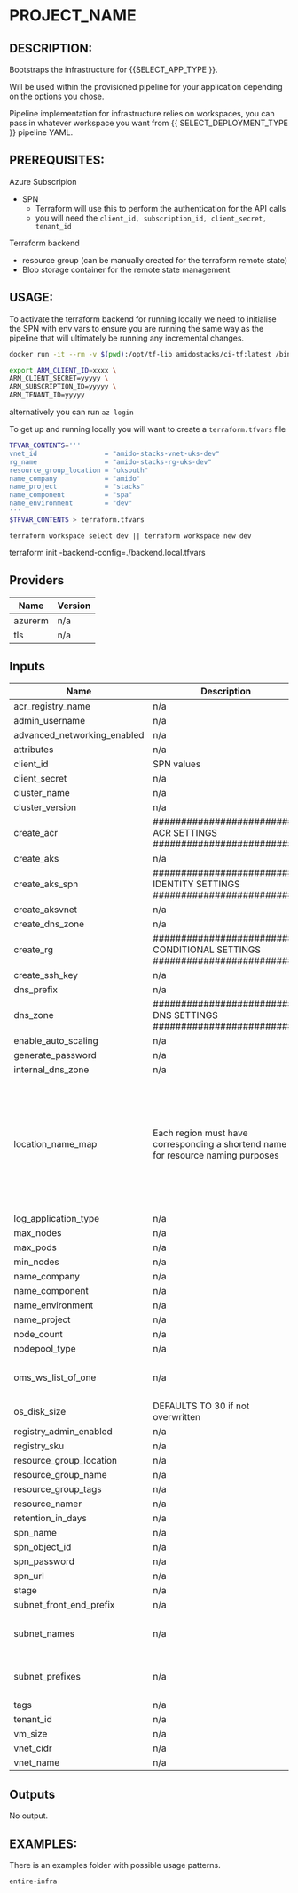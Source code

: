 # PROJECT_NAME

DESCRIPTION:
---
Bootstraps the infrastructure for {{SELECT_APP_TYPE }}. 

Will be used within the provisioned pipeline for your application depending on the options you chose.

Pipeline implementation for infrastructure relies on workspaces, you can pass in whatever workspace you want from {{ SELECT_DEPLOYMENT_TYPE }} pipeline YAML.

PREREQUISITES:
---
Azure Subscripion
  - SPN 
    - Terraform will use this to perform the authentication for the API calls
    - you will need the `client_id, subscription_id, client_secret, tenant_id`

Terraform backend
  - resource group (can be manually created for the terraform remote state)
  - Blob storage container for the remote state management


USAGE:
---

To activate the terraform backend for running locally we need to initialise the SPN with env vars to ensure you are running the same way as the pipeline that will ultimately be running any incremental changes.

```bash
docker run -it --rm -v $(pwd):/opt/tf-lib amidostacks/ci-tf:latest /bin/bash
```

```bash 
export ARM_CLIENT_ID=xxxx \
ARM_CLIENT_SECRET=yyyyy \
ARM_SUBSCRIPTION_ID=yyyyy \
ARM_TENANT_ID=yyyyy
```

alternatively you can run `az login` 

To get up and running locally you will want to create  a `terraform.tfvars` file 
```bash
TFVAR_CONTENTS='''
vnet_id                 = "amido-stacks-vnet-uks-dev"
rg_name                 = "amido-stacks-rg-uks-dev"
resource_group_location = "uksouth"
name_company            = "amido"
name_project            = "stacks"
name_component          = "spa"
name_environment        = "dev" 
'''
$TFVAR_CONTENTS > terraform.tfvars
```

```
terraform workspace select dev || terraform workspace new dev
```

terraform init -backend-config=./backend.local.tfvars

## Providers

| Name | Version |
|------|---------|
| azurerm | n/a |
| tls | n/a |

## Inputs

| Name | Description | Type | Default | Required |
|------|-------------|------|---------|:-----:|
| acr\_registry\_name | n/a | `string` | `"myacrregistry"` | no |
| admin\_username | n/a | `string` | `"ubuntu"` | no |
| advanced\_networking\_enabled | n/a | `bool` | `true` | no |
| attributes | n/a | `list` | `[]` | no |
| client\_id | SPN values | `string` | n/a | yes |
| client\_secret | n/a | `string` | n/a | yes |
| cluster\_name | n/a | `string` | `"akscluster"` | no |
| cluster\_version | n/a | `string` | `"1.15.7"` | no |
| create\_acr | ########################## ACR SETTINGS ######################### | `bool` | `true` | no |
| create\_aks | n/a | `bool` | `true` | no |
| create\_aks\_spn | ########################## IDENTITY SETTINGS ######################### | `bool` | `true` | no |
| create\_aksvnet | n/a | `bool` | `true` | no |
| create\_dns\_zone | n/a | `bool` | `true` | no |
| create\_rg | ########################## CONDITIONAL SETTINGS ######################### | `bool` | `true` | no |
| create\_ssh\_key | n/a | `bool` | `true` | no |
| dns\_prefix | n/a | `string` | `"aks"` | no |
| dns\_zone | ########################## DNS SETTINGS ######################### | `string` | `""` | no |
| enable\_auto\_scaling | n/a | `bool` | `false` | no |
| generate\_password | n/a | `bool` | `true` | no |
| internal\_dns\_zone | n/a | `string` | `""` | no |
| location\_name\_map | Each region must have corresponding a shortend name for resource naming purposes | `map(string)` | <pre>{<br>  "eastasia": "ase",<br>  "eastus": "use",<br>  "eastus2": "use2",<br>  "northeurope": "eun",<br>  "southeastasia": "asse",<br>  "uksouth": "uks",<br>  "ukwest": "ukw",<br>  "westeurope": "euw",<br>  "westus": "usw"<br>}</pre> | no |
| log\_application\_type | n/a | `string` | `"other"` | no |
| max\_nodes | n/a | `number` | `10` | no |
| max\_pods | n/a | `number` | `100` | no |
| min\_nodes | n/a | `number` | `1` | no |
| name\_company | n/a | `string` | n/a | yes |
| name\_component | n/a | `string` | n/a | yes |
| name\_environment | n/a | `string` | n/a | yes |
| name\_project | n/a | `string` | n/a | yes |
| node\_count | n/a | `number` | `0` | no |
| nodepool\_type | n/a | `string` | `"VirtualMachineScaleSets"` | no |
| oms\_ws\_list\_of\_one | n/a | `list(map(string))` | <pre>[<br>  {}<br>]</pre> | no |
| os\_disk\_size | DEFAULTS TO 30 if not overwritten | `number` | `30` | no |
| registry\_admin\_enabled | n/a | `bool` | `true` | no |
| registry\_sku | n/a | `string` | `"Standard"` | no |
| resource\_group\_location | n/a | `string` | `"uksouth"` | no |
| resource\_group\_name | n/a | `string` | n/a | yes |
| resource\_group\_tags | n/a | `map(string)` | `{}` | no |
| resource\_namer | n/a | `string` | `"genericname"` | no |
| retention\_in\_days | n/a | `number` | `30` | no |
| spn\_name | n/a | `string` | `"aksspn"` | no |
| spn\_object\_id | n/a | `string` | n/a | yes |
| spn\_password | n/a | `string` | `"change12me"` | no |
| spn\_url | n/a | `string` | `"https://stacks.azure.com/foo"` | no |
| stage | n/a | `string` | `"dev"` | no |
| subnet\_front\_end\_prefix | n/a | `string` | n/a | yes |
| subnet\_names | n/a | `list(string)` | <pre>[<br>  ""<br>]</pre> | no |
| subnet\_prefixes | n/a | `list(string)` | <pre>[<br>  ""<br>]</pre> | no |
| tags | n/a | `map(string)` | `{}` | no |
| tenant\_id | n/a | `string` | n/a | yes |
| vm\_size | n/a | `string` | `"Standard_DS2_v2"` | no |
| vnet\_cidr | n/a | `list(string)` | n/a | yes |
| vnet\_name | n/a | `string` | `"changeme"` | no |


## Outputs

No output.

EXAMPLES:
---
There is an examples folder with possible usage patterns.

`entire-infra` 


